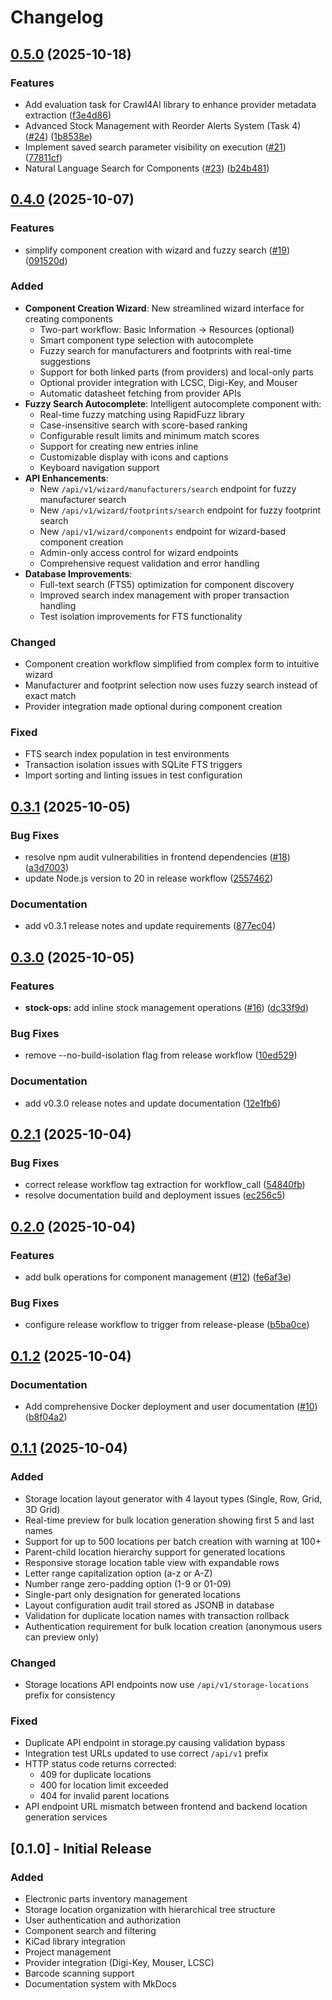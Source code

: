 # Changelog

## [0.5.0](https://github.com/madeinoz67/partshub/compare/v0.4.0...v0.5.0) (2025-10-18)


### Features

* Add evaluation task for Crawl4AI library to enhance provider metadata extraction ([f3e4d86](https://github.com/madeinoz67/partshub/commit/f3e4d86ef375e77ae806f9406db2dcd3ceb9479c))
* Advanced Stock Management with Reorder Alerts System (Task 4) ([#24](https://github.com/madeinoz67/partshub/issues/24)) ([1b8538e](https://github.com/madeinoz67/partshub/commit/1b8538e036a53f46dddc0efc61e5234613c62e90))
* Implement saved search parameter visibility on execution ([#21](https://github.com/madeinoz67/partshub/issues/21)) ([77811cf](https://github.com/madeinoz67/partshub/commit/77811cf31f27c4b0d0830453bfef8e910b4b2314))
* Natural Language Search for Components ([#23](https://github.com/madeinoz67/partshub/issues/23)) ([b24b481](https://github.com/madeinoz67/partshub/commit/b24b481a27076762717de46d9d94f629356816e4))

## [0.4.0](https://github.com/madeinoz67/partshub/compare/v0.3.1...v0.4.0) (2025-10-07)


### Features

* simplify component creation with wizard and fuzzy search ([#19](https://github.com/madeinoz67/partshub/issues/19)) ([091520d](https://github.com/madeinoz67/partshub/commit/091520d6da41a9f2403fd48b3ed8afd051ed86a5))

### Added
- **Component Creation Wizard**: New streamlined wizard interface for creating components
  - Two-part workflow: Basic Information → Resources (optional)
  - Smart component type selection with autocomplete
  - Fuzzy search for manufacturers and footprints with real-time suggestions
  - Support for both linked parts (from providers) and local-only parts
  - Optional provider integration with LCSC, Digi-Key, and Mouser
  - Automatic datasheet fetching from provider APIs
- **Fuzzy Search Autocomplete**: Intelligent autocomplete component with:
  - Real-time fuzzy matching using RapidFuzz library
  - Case-insensitive search with score-based ranking
  - Configurable result limits and minimum match scores
  - Support for creating new entries inline
  - Customizable display with icons and captions
  - Keyboard navigation support
- **API Enhancements**:
  - New `/api/v1/wizard/manufacturers/search` endpoint for fuzzy manufacturer search
  - New `/api/v1/wizard/footprints/search` endpoint for fuzzy footprint search
  - New `/api/v1/wizard/components` endpoint for wizard-based component creation
  - Admin-only access control for wizard endpoints
  - Comprehensive request validation and error handling
- **Database Improvements**:
  - Full-text search (FTS5) optimization for component discovery
  - Improved search index management with proper transaction handling
  - Test isolation improvements for FTS functionality

### Changed
- Component creation workflow simplified from complex form to intuitive wizard
- Manufacturer and footprint selection now uses fuzzy search instead of exact match
- Provider integration made optional during component creation

### Fixed
- FTS search index population in test environments
- Transaction isolation issues with SQLite FTS triggers
- Import sorting and linting issues in test configuration

## [0.3.1](https://github.com/madeinoz67/partshub/compare/v0.3.0...v0.3.1) (2025-10-05)


### Bug Fixes

* resolve npm audit vulnerabilities in frontend dependencies ([#18](https://github.com/madeinoz67/partshub/issues/18)) ([a3d7003](https://github.com/madeinoz67/partshub/commit/a3d7003fb7f12ebeff4ae7c9be2272ac8efc0374))
* update Node.js version to 20 in release workflow ([2557462](https://github.com/madeinoz67/partshub/commit/25574622ffebae77f2cdadb5c54d1606631f4fce))


### Documentation

* add v0.3.1 release notes and update requirements ([877ec04](https://github.com/madeinoz67/partshub/commit/877ec04e366077ec6de35a187ec26c767091ad78))

## [0.3.0](https://github.com/madeinoz67/partshub/compare/v0.2.1...v0.3.0) (2025-10-05)


### Features

* **stock-ops:** add inline stock management operations ([#16](https://github.com/madeinoz67/partshub/issues/16)) ([dc33f9d](https://github.com/madeinoz67/partshub/commit/dc33f9d4ebdd7ec0d6c7dbfa8e83a99910be0639))


### Bug Fixes

* remove --no-build-isolation flag from release workflow ([10ed529](https://github.com/madeinoz67/partshub/commit/10ed52975524edd5caee2f430e7a62476fa04d32))


### Documentation

* add v0.3.0 release notes and update documentation ([12e1fb6](https://github.com/madeinoz67/partshub/commit/12e1fb67a5600d126aa61742d291939d27ae5c29))

## [0.2.1](https://github.com/madeinoz67/partshub/compare/v0.2.0...v0.2.1) (2025-10-04)


### Bug Fixes

* correct release workflow tag extraction for workflow_call ([54840fb](https://github.com/madeinoz67/partshub/commit/54840fb4cdad0f9f1d040c67a57ed8cd239b480c))
* resolve documentation build and deployment issues ([ec256c5](https://github.com/madeinoz67/partshub/commit/ec256c58b97ee5d015dc16f0ae0fda21a0ba94fb))

## [0.2.0](https://github.com/madeinoz67/partshub/compare/v0.1.2...v0.2.0) (2025-10-04)


### Features

* add bulk operations for component management ([#12](https://github.com/madeinoz67/partshub/issues/12)) ([fe6af3e](https://github.com/madeinoz67/partshub/commit/fe6af3e75ee63a289290ade0947d93d66fd34b16))


### Bug Fixes

* configure release workflow to trigger from release-please ([b5ba0ce](https://github.com/madeinoz67/partshub/commit/b5ba0ce6bba64978c7aa3dc437ab839f89bf5040))

## [0.1.2](https://github.com/madeinoz67/partshub/compare/v0.1.1...v0.1.2) (2025-10-04)


### Documentation

* Add comprehensive Docker deployment and user documentation ([#10](https://github.com/madeinoz67/partshub/issues/10)) ([b8f04a2](https://github.com/madeinoz67/partshub/commit/b8f04a26b0516914b7346ead7af6de774752d95d))

## [0.1.1](https://github.com/madeinoz67/partshub/compare/v0.1.0...v0.1.1) (2025-10-04)

### Added
- Storage location layout generator with 4 layout types (Single, Row, Grid, 3D Grid)
- Real-time preview for bulk location generation showing first 5 and last names
- Support for up to 500 locations per batch creation with warning at 100+
- Parent-child location hierarchy support for generated locations
- Responsive storage location table view with expandable rows
- Letter range capitalization option (a-z or A-Z)
- Number range zero-padding option (1-9 or 01-09)
- Single-part only designation for generated locations
- Layout configuration audit trail stored as JSONB in database
- Validation for duplicate location names with transaction rollback
- Authentication requirement for bulk location creation (anonymous users can preview only)

### Changed
- Storage locations API endpoints now use `/api/v1/storage-locations` prefix for consistency

### Fixed
- Duplicate API endpoint in storage.py causing validation bypass
- Integration test URLs updated to use correct `/api/v1` prefix
- HTTP status code returns corrected:
  - 409 for duplicate locations
  - 400 for location limit exceeded
  - 404 for invalid parent locations
- API endpoint URL mismatch between frontend and backend location generation services

## [0.1.0] - Initial Release

### Added
- Electronic parts inventory management
- Storage location organization with hierarchical tree structure
- User authentication and authorization
- Component search and filtering
- KiCad library integration
- Project management
- Provider integration (Digi-Key, Mouser, LCSC)
- Barcode scanning support
- Documentation system with MkDocs
